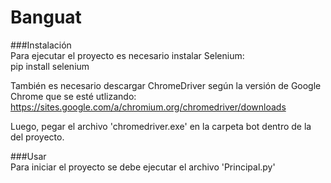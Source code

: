 # Banguat

###Instalación  
Para ejecutar el proyecto es necesario instalar Selenium:  
pip install selenium  

También es necesario descargar ChromeDriver según la versión de Google Chrome que se esté  utlizando:  
https://sites.google.com/a/chromium.org/chromedriver/downloads  

Luego, pegar el archivo 'chromedriver.exe' en la carpeta bot dentro de la del proyecto.  

###Usar  
Para iniciar el proyecto se debe ejecutar el archivo 'Principal.py'  
